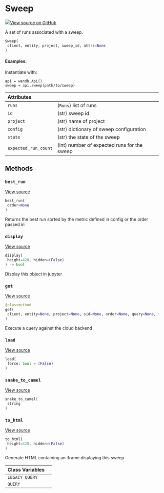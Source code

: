 # Sweep



[![](https://www.tensorflow.org/images/GitHub-Mark-32px.png)View source on GitHub](https://www.github.com/wandb/client/tree/1725d84a5bc68d5ecf9aedcbcc447e7e2fb1a1cf/wandb/apis/public.py#L2483-L2693)



A set of runs associated with a sweep.

```python
Sweep(
 client, entity, project, sweep_id, attrs=None
)
```





#### Examples:

Instantiate with:
```
api = wandb.Api()
sweep = api.sweep(path/to/sweep)
```





| Attributes | |
| :--- | :--- |
| `runs` | (`Runs`) list of runs |
| `id` | (str) sweep id |
| `project` | (str) name of project |
| `config` | (str) dictionary of sweep configuration |
| `state` | (str) the state of the sweep |
| `expected_run_count` | (int) number of expected runs for the sweep |



## Methods

### `best_run`



[View source](https://www.github.com/wandb/client/tree/1725d84a5bc68d5ecf9aedcbcc447e7e2fb1a1cf/wandb/apis/public.py#L2578-L2601)

```python
best_run(
 order=None
)
```

Returns the best run sorted by the metric defined in config or the order passed in


### `display`



[View source](https://www.github.com/wandb/client/tree/1725d84a5bc68d5ecf9aedcbcc447e7e2fb1a1cf/wandb/apis/public.py#L971-L982)

```python
display(
 height=420, hidden=(False)
) -> bool
```

Display this object in jupyter


### `get`



[View source](https://www.github.com/wandb/client/tree/1725d84a5bc68d5ecf9aedcbcc447e7e2fb1a1cf/wandb/apis/public.py#L2626-L2675)

```python
@classmethod
get(
 client, entity=None, project=None, sid=None, order=None, query=None, **kwargs
)
```

Execute a query against the cloud backend


### `load`



[View source](https://www.github.com/wandb/client/tree/1725d84a5bc68d5ecf9aedcbcc447e7e2fb1a1cf/wandb/apis/public.py#L2559-L2567)

```python
load(
 force: bool = (False)
)
```




### `snake_to_camel`



[View source](https://www.github.com/wandb/client/tree/1725d84a5bc68d5ecf9aedcbcc447e7e2fb1a1cf/wandb/apis/public.py#L967-L969)

```python
snake_to_camel(
 string
)
```




### `to_html`



[View source](https://www.github.com/wandb/client/tree/1725d84a5bc68d5ecf9aedcbcc447e7e2fb1a1cf/wandb/apis/public.py#L2677-L2685)

```python
to_html(
 height=420, hidden=(False)
)
```

Generate HTML containing an iframe displaying this sweep






| Class Variables | |
| :--- | :--- |
| `LEGACY_QUERY` | |
| `QUERY` | |

